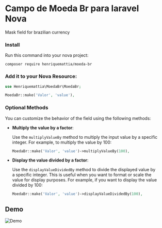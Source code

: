 # Campo de Moeda Br para laravel Nova

Mask field for brazilian currency

### Install

Run this command into your nova project:

`composer require henriquemattia/moeda-br`

### Add it to your Nova Resource:

```php
use Henriquemattia\MoedaBr\MoedaBr;

MoedaBr::make('Valor', 'value'),
```

### Optional Methods

You can customize the behavior of the field using the following methods:

- **Multiply the value by a factor**:
  
  Use the `multiplyValueBy` method to multiply the input value by a specific integer. For example, to multiply the value by 100:

  ```php
  MoedaBr::make('Valor', 'value')->multiplyValueBy(100),
    ```

- **Display the value divided by a factor**:
  
  Use the `displayValueDividedBy` method to divide the displayed value by a specific integer. This is useful when you want to format or scale the value for display purposes. For example, if you want to display the value divided by 100:

  ```php
  MoedaBr::make('Valor', 'value')->displayValueDividedBy(100),
  ```


## Demo

![Demo](https://raw.githubusercontent.com/henriquemattia/moeda-br/main/docs/demo.gif)